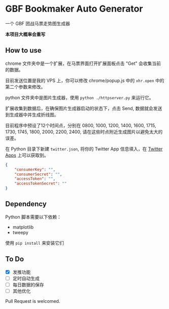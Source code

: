 # GBF Bookmaker Auto Generator

一个 GBF 团战马票走势图生成器

**本项目大概率会重写**

## How to use

chrome 文件夹中是一个扩展，在马票界面打开扩展面板点击 "Get" 会收集当前的数据。

目前发送位置是我的 VPS 上，你可以修改 chrome/popup.js 中的 `xhr.open` 中的第二个参数来修改。

python 文件夹中是图片生成器，使用 `python ./httpserver.py` 来运行它。

扩展收集到数据后，在确保图片生成器启动的状态下，点击 Send, 数据就会发送到生成器中并生成折线图。

目前程序中预设了12个时间点，分别在 0800, 1000, 1200, 1400, 1600, 1715, 1730, 1745, 1800, 2000, 2200, 2400, 请在这些时点附近生成图片以避免太大的误差。

在 Python 目录下新建 `twitter.json`, 将你的 Twitter App 信息填入，在 [Twitter Apps](https://apps.twitter.com) 上可以获取到。

```JSON
{
    "consumerKey": "",
    "consumerSecret": "",
    "accessToken": "",
    "accessTokenSecret": ""
}
```

## Dependency

Python 脚本需要以下依赖：

- matplotlib
- tweepy

使用 `pip install` 来安装它们

## To Do

- [x] 发推功能
- [ ] 定时自动生成
- [ ] 每日数据的保存
- [ ] 其他优化

Pull Request is welcomed.